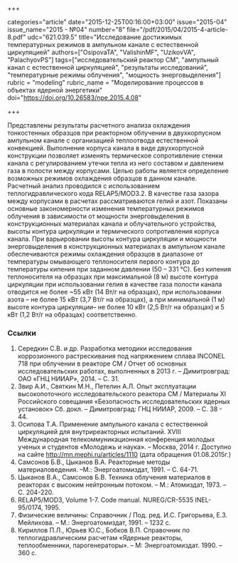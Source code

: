 +++

categories="article"
date="2015-12-25T00:16:00+03:00"
issue="2015-04"
issue_name="2015 - №04"
number="8"
file="/pdf/2015/04/2015-4-article-8.pdf"
udc="621.039.5"
title="Исследование достижимых температурных режимов в ампульном канале с естественной циркуляцией"
authors=["OsipovaTA", "ValishinMF", "UzikovVA", "PalachyovPS"]
tags=["исследовательский реактор СМ", "ампульный канал с естественной циркуляцией", "результаты исследований", "температурные режимы облучения", "мощность энерговыделения"]
rubric = "modeling"
rubric_name = "Моделирование процессов в объектах ядерной энергетики"
doi="https://doi.org/10.26583/npe.2015.4.08"

+++

Представлены результаты расчетного анализа охлаждения тонкостенных образцов при реакторном облучении в двухкорпусном ампульном канале с организацией теплоотвода естественной конвекцией. Выполнение корпуса канала в виде двухкорпусной конструкции позволяет изменять термическое сопротивление стенки канала с регулированием утечки тепла из него составом и давлением газа в полости между корпусами. Целью работы является определение возможных режимов охлаждения образцов в данном канале. Расчетный анализ проводился с использованием теплогидравлического кода RELAP5/MOD3.2. В качестве газа зазора между корпусами в расчетах рассматриваются гелий и азот. Показаны основные закономерности изменения температурных режимов облучения в зависимости от мощности энерговыделения в конструкционных материалах канала и облучательного устройства, высоты контура циркуляции и термического сопротивления корпуса канала. При варьировании высоты контура циркуляции и мощности энерговыделения в конструкционных материалах в ампульном канале обеспечиваются режимы охлаждения образцов в диапазоне от температуры омывающего теплоносителя первого контура до температуры кипения при заданном давлении (50 – 331 °С). Без кипения теплоносителя на образцах при максимальной (8 м) высоте контура циркуляции при использовании гелия в качестве газа полости канала отводится не более ~55 кВт (14 Вт/г на образцах), при использовании азота – не более 15 кВт (3,7 Вт/г на образцах), а при минимальной (1 м) высоте контура циркуляции– не более 10 кВт (2,5 Вт/г на образцах) и 5 кВт (1,2 Вт/г на образцах) соответственно.

### Ссылки

1. Середкин С.В. и др. Разработка методики исследования коррозионного растрескивания под напряжением сплава INCONEL 718 при облучении в реакторе СМ / Отчет об основных исследовательских работах, выполненных в 2013 г. – Димитровград: ОАО «ГНЦ НИИАР», 2014. – С. 31.
2. Звир А.И., Святкин М.Н., Петелин А.Л. Опыт эксплуатации высокопоточного исследовательского реактора СМ / Материалы XI Российского совещания «Безопасность исследовательских ядерных установок» Сб. докл. – Димитровград: ГНЦ НИИАР, 2009. – С. 38 - 44.
3. Осипова Т.А. Применение ампульного канала с естественной циркуляцией для внутриреакторных испытаний. XVIII Международная телекоммуникационная конференция молодых ученых и студентов «Молодежь и наука». – Москва, 2014 г. Доступно на сайте http://mn.mephi.ru/articles/1110 (дата обращения 01.08.2015г.)
4. Самсонов Б.В., Цыканов В.А. Реакторные методы материаловедения. –М.: Энергоатомиздат, 1991. – С. 64-71.
5. Цыканов В.А., Самсонов Б.В. Техника облучения материалов в реакторах с высоким нейтронным потоком. – М.: Атомиздат, 1973. – С. 204-220.
6. RELAP5/MOD3, Volume 1-7. Code manual. NUREG/CR-5535 INEL-95/0174, 1995.
7. Физические величины: Справочник / Под. ред. И.С. Григорьева, Е.З. Мейлихова. – М.: Энергоатомиздат, 1991. – 1232 с.
8. Кириллов П.Л., Юрьев Ю.С., Бобков В.П. Справочник по теплогидравлическим расчетам «Ядерные реакторы, теплообменники, парогенераторы». – М: Энергоатомиздат. 1990. – 360 c.